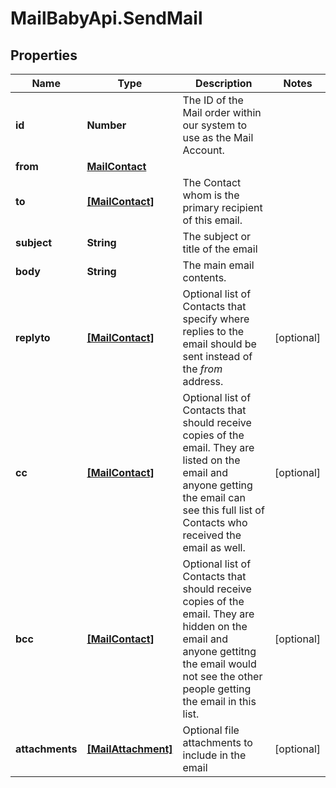 # MailBabyApi.SendMail

## Properties
Name | Type | Description | Notes
------------ | ------------- | ------------- | -------------
**id** | **Number** | The ID of the Mail order within our system to use as the Mail Account. | 
**from** | [**MailContact**](MailContact.md) |  | 
**to** | [**[MailContact]**](MailContact.md) | The Contact whom is the primary recipient of this email. | 
**subject** | **String** | The subject or title of the email | 
**body** | **String** | The main email contents. | 
**replyto** | [**[MailContact]**](MailContact.md) | Optional list of Contacts that specify where replies to the email should be sent instead of the _from_ address. | [optional] 
**cc** | [**[MailContact]**](MailContact.md) | Optional list of Contacts that should receive copies of the email.  They are listed on the email and anyone getting the email can see this full list of Contacts who received the email as well. | [optional] 
**bcc** | [**[MailContact]**](MailContact.md) | Optional list of Contacts that should receive copies of the email.  They are hidden on the email and anyone gettitng the email would not see the other people getting the email in this list. | [optional] 
**attachments** | [**[MailAttachment]**](MailAttachment.md) | Optional file attachments to include in the email | [optional] 
